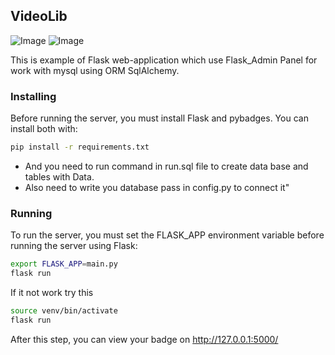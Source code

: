 ## VideoLib 
![Image](https://2.bp.blogspot.com/-lHldOTZaVDY/VwgyVX433zI/AAAAAAAAAFo/LU64Kzxc9yITH2AnmNsydFm7WPug5TitA/s1600/flaskMySql.jpeg)
![Image](https://encrypted-tbn0.gstatic.com/images?q=tbn%3AANd9GcRgb3aQO8jjXhwH1vs0l0kOWv-ZawfM3awKsUV6t7-Oi7tABkOf&usqp=CAU)

This is example of Flask web-application which use Flask_Admin Panel for work with mysql using ORM SqlAlchemy.

### Installing

Before running the server, you must install Flask and pybadges. You can install both with:

```sh
pip install -r requirements.txt
```

* And you need to run command in run.sql file to create data base and tables with Data.
* Also need to write you database pass in config.py to connect it"
### Running

To run the server, you must set the FLASK_APP environment variable before running the server using Flask:

```sh
export FLASK_APP=main.py
flask run
```

If it not work try this

```sh
source venv/bin/activate
flask run
```


After this step, you can view your badge on http://127.0.0.1:5000/